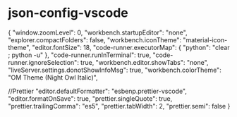 # json-config-vscode
{
  "window.zoomLevel": 0,
  "workbench.startupEditor": "none",
  "explorer.compactFolders": false,
  "workbench.iconTheme": "material-icon-theme",
  "editor.fontSize": 18,
  "code-runner.executorMap": {
    "python": "clear ; python -u"
  },
  "code-runner.runInTerminal": true,
  "code-runner.ignoreSelection": true,
  "workbench.editor.showTabs": "none",
  "liveServer.settings.donotShowInfoMsg": true,
  "workbench.colorTheme": "OM Theme (Night Owl Italic)",

  //Prettier
  "editor.defaultFormatter": "esbenp.prettier-vscode",
  "editor.formatOnSave": true,
  "prettier.singleQuote": true,
  "prettier.trailingComma": "es5",
  "prettier.tabWidth": 2,
  "prettier.semi": false
}
